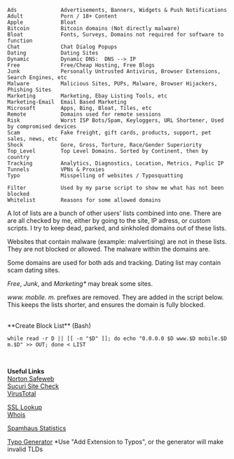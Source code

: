     Ads              Advertisements, Banners, Widgets & Push Notifications  
    Adult            Porn / 18+ Content  
    Apple            Bloat
    Bitcoin          Bitcoin domains (Not directly malware)
    Bloat            Fonts, Surveys, Domains not required for software to function  
    Chat             Chat Dialog Popups  
    Dating           Dating Sites  
    Dynamic          Dynamic DNS:  DNS --> IP  
    Free             Free/Cheap Hosting, Free Blogs  
    Junk             Personally Untrusted Antivirus, Browser Extensions, Search Engines, etc  
    Malware          Malicious Sites, PUPs, Malware, Browser Hijackers, Phishing Sites  
    Marketing        Marketing, Ebay Listing Tools, etc  
    Marketing-Email  Email Based Marketing  
    Microsoft        Apps, Bing, Bloat, Tiles, etc  
    Remote           Domains used for remote sessions  
    Risk             Worst ISP Bots/Spam, Keyloggers, URL Shortener, Used by compromised devices
    Scam             Fake freight, gift cards, products, support, pet sales, news, etc    
    Shock            Gore, Gross, Torture, Race/Gender Superiority  
    Top_Level        Top Level Domains. Sorted by Continent, then by country
    Tracking         Analytics, Diagnostics, Location, Metrics, Puplic IP  
    Tunnels          VPNs & Proxies  
    Typo             Misspelling of websites / Typosquatting  
      
    Filter           Used by my parse script to show me what has not been blocked
    Whitelist        Reasons for some allowed domains  
  
A lot of lists are a bunch of other users' lists combined into one. There are are all checked by me, either by going to the site, IP adress, or custom scripts. I try to keep dead, parked, and sinkholed domains out of these lists.

Websites that contain malware (example: malvertising) are not in these lists. They are not blocked or allowed. The malware within the domains are.

Some domains are used for both ads and tracking.  Dating list may contain scam dating sites.

_Free_, _Junk_, and _Marketing*_ may break some sites.
  
_www<span></span>._ _mobile._ _m._ prefixes are removed. They are added in the script below. This keeps the lists shorter, and ensures the domain is fully blocked.  
  
<br />  
**Create Block List**  (Bash)  

    while read -r D || [[ -n "$D" ]]; do echo "0.0.0.0 $D www.$D mobile.$D m.$D" >> OUT; done < LIST  
<br />  

**Useful Links**  
[Norton Safeweb](https://safeweb.norton.com/)  
[Sucuri Site Check](https://sitecheck.sucuri.net/)  
[VirusTotal](https://www.virustotal.com/gui/home/url)  
  
[SSL Lookup](https://mxtoolbox.com/HTTPSLookup.aspx)  
[Whois](https://www.whois.com/whois/)  
  
[Spamhaus Statistics](https://www.spamhaus.org/statistics/countries/)  

[Typo Generator](http://domaincheckplugin.com/typo)  *Use "Add Extension to Typos", or the generator will make invalid TLDs  
